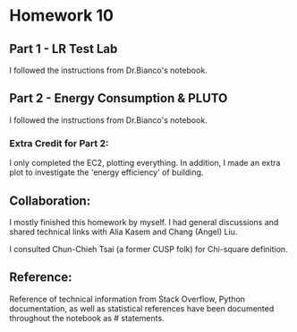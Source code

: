 # Homework 10
## Part 1 - LR Test Lab
I followed the instructions from Dr.Bianco's notebook.

## Part 2 - Energy Consumption & PLUTO
I followed the instructions from Dr.Bianco's notebook. 

### Extra Credit for Part 2:
I only completed the EC2, plotting everything. In addition, I made an extra plot to investigate the 'energy efficiency' of building. 

## Collaboration:

I mostly finished this homework by myself. I had general discussions and shared technical links with Alia Kasem and Chang (Angel) Liu. 

I consulted Chun-Chieh Tsai (a former CUSP folk) for Chi-square definition. 

## Reference: 
Reference of technical information from Stack Overflow, Python documentation, as well as statistical references have been documented throughout the notebook as # statements. 
